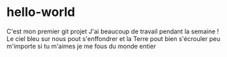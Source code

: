 # hello-world
C'est mon premier git projet
J'ai beaucoup de travail pendant la semaine !
Le ciel bleu sur nous pout s'enffondrer 
et la Terre pout bien s'écrouler
peu m'importe si tu m'aimes
je me fous du monde entier
